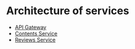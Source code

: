 # Architecture of services

- [API Gateway](./api-gateway.md)
- [Contents Service](./contents-service.md)
- [Reviews Service](./reviews-service.md)
